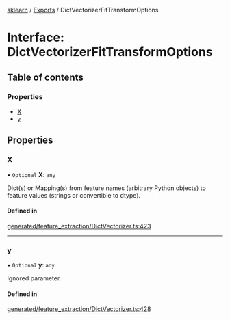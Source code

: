 [sklearn](../readme.md) / [Exports](../modules.md) / DictVectorizerFitTransformOptions

# Interface: DictVectorizerFitTransformOptions

## Table of contents

### Properties

- [X](DictVectorizerFitTransformOptions.md#x)
- [y](DictVectorizerFitTransformOptions.md#y)

## Properties

### X

• `Optional` **X**: `any`

Dict(s) or Mapping(s) from feature names (arbitrary Python objects) to feature values (strings or convertible to dtype).

#### Defined in

[generated/feature_extraction/DictVectorizer.ts:423](https://github.com/transitive-bullshit/scikit-learn-ts/blob/367336a/packages/sklearn/src/generated/feature_extraction/DictVectorizer.ts#L423)

___

### y

• `Optional` **y**: `any`

Ignored parameter.

#### Defined in

[generated/feature_extraction/DictVectorizer.ts:428](https://github.com/transitive-bullshit/scikit-learn-ts/blob/367336a/packages/sklearn/src/generated/feature_extraction/DictVectorizer.ts#L428)
